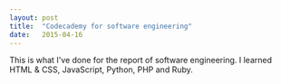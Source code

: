 ```yaml
---
layout: post
title:  "Codecademy for software engineering"
date:   2015-04-16
---
```


<p class="intro"><span class="dropcap">T</span>his is what I've done for the report of software engineering. 
I learned HTML & CSS, JavaScript, Python, PHP and Ruby.
<img src="http://i.imgur.com/RrAPjGv.png?1" alt=""> 
